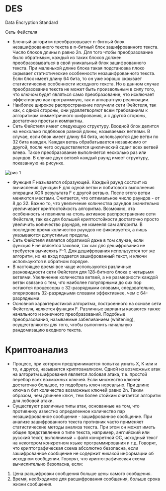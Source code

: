# DES
Data Encryption Standard

Сеть Фейстеля
 + Блочный алгоритм преобразовывает n-битный блок незашифрованного текста в n-битный блок зашифрованного текста. Число блоков длины n равно 2n. Для того чтобы преобразование было обратимым, каждый из таких блоков должен преобразовываться в свой уникальный блок зашифрованного текста. При маленькой длине блока такая подстановка плохо скрывает статистические особенности незашифрованного текста. Если блок имеет длину 64 бита, то он уже хорошо скрывает статистические особенности исходного текста. Но в данном случае преобразование текста не может быть произвольным в силу того, что ключом будет являться само преобразование, что исключает эффективную как программную, так и аппаратную реализации.
 + Наиболее широкое распространение получили сети Фейстеля, так как, с одной стороны, они удовлетворяют всем требованиям к алгоритмам симметричного шифрования, а с другой стороны, достаточно просты и компактны.
+ Сеть Фейстеля имеет следующую структуру. Входной блок делится на несколько подблоков равной длины, называемых ветвями. В случае, если блок имеет длину 64 бита, используются две ветви по 32 бита каждая. Каждая ветвь обрабатывается независимо от другой, после чего осуществляется циклический сдвиг всех ветвей влево. Такое преобразование выполняется несколько раз или раундов. В случае двух ветвей каждый раунд имеет структуру, показанную на рисунке.

![рис 1](https://intuit.ru/EDI/30_10_17_2/1509315694-30014/tutorial/87/objects/2/files/2-3.gif)

+ Функция F называется образующей. Каждый раунд состоит из вычисления функции F для одной ветви и побитового выполнения операции XOR результата F с другой ветвью. После этого ветви меняются местами. Считается, что оптимальное число раундов - от 8 до 32. Важно то, что увеличение количества раундов значительно увеличивает криптостойкость алгоритма. Возможно, эта особенность и повлияла на столь активное распространение сети Фейстеля, так как для большей криптостойкости достаточно просто увеличить количество раундов, не изменяя сам алгоритм. В последнее время количество раундов не фиксируется, а лишь указываются допустимые пределы.
+ Сеть Фейстеля является обратимой даже в том случае, если функция F не является таковой, так как для дешифрования не требуется вычислять F-1. Для дешифрования используется тот же алгоритм, но на вход подается зашифрованный текст, и ключи используются в обратном порядке.
+ В настоящее время все чаще используются различные разновидности сети Фейстеля для 128-битного блока с четырьмя ветвями. Увеличение количества ветвей, а не размерности каждой ветви связано с тем, что наиболее популярными до сих пор остаются процессоры с 32-разрядными словами, следовательно, оперировать 32-разрядными словами эффективнее, чем с 64-разрядными.
+ Основной характеристикой алгоритма, построенного на основе сети Фейстеля, является функция F. Различные варианты касаются также начального и конечного преобразований. Подобные преобразования, называемые забеливанием (whitening), осуществляются для того, чтобы выполнить начальную рандомизацию входного текста.

# Криптоанализ
+ Процесс, при котором предпринимается попытка узнать Х, K или и то, и другое, называется криптоанализом. Одной из возможных атак на алгоритм шифрования является лобовая атака, т.е. простой перебор всех возможных ключей. Если множество ключей достаточно большое, то подобрать ключ нереально. При длине ключа n бит количество возможных ключей равно 2n. Таким образом, чем длиннее ключ, тем более стойким считается алгоритм для лобовой атаки.
+ Существуют различные типы атак, основанные на том, что противнику известно определенное количество пар незашифрованное сообщение - зашифрованное сообщение. При анализе зашифрованного текста противник часто применяет статистические методы анализа текста. При этом он может иметь общее представление о типе текста, например, английский или русский текст, выполнимый + файл конкретной ОС, исходный текст на некотором конкретном языке программирования и т.д.
Говорят, что криптографическая схема абсолютно безопасна, если зашифрованное сообщение не содержит никакой информации об исходном сообщении. Говорят, что криптографическая схема вычислительно безопасна, если:
1. Цена расшифровки сообщения больше цены самого сообщения.
2. Время, необходимое для расшифрования сообщения, больше срока жизни сообщения.
